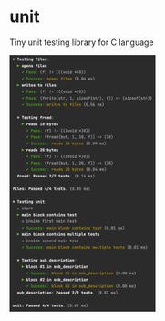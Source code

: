 # unit

Tiny unit testing library for C language

<a href="https://github.com/eliasku/unit">
<img width="256" src="images/unit-output.png" alt="unit-output">
</a>

